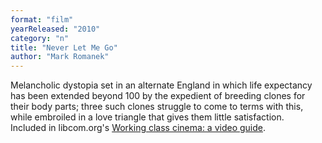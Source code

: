 ```yaml
---
format: "film"
yearReleased: "2010"
category: "n"
title: "Never Let Me Go"
author: "Mark Romanek"
---
```

 Melancholic dystopia set in an alternate England in which life expectancy has  been extended beyond 100 by the expedient of breeding clones for their body  parts; three such clones struggle to come to terms with this, while embroiled in  a love triangle that gives them little satisfaction.
  
 Included in libcom.org's <a href="https://libcom.org/library/working-class-cinema-video-guide">Working  class cinema: a video guide</a>.
  